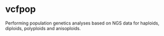 # vcfpop
Performing population genetics analyses based on NGS data for haploids, diploids, polyploids and anisoploids.
